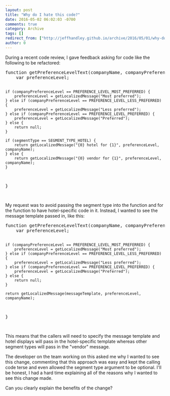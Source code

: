 ```yaml
---
layout: post
title: "Why do I hate this code?"
date: 2016-05-02 06:02:03 -0700
comments: true
category: Archive
tags: []
redirect_from: ["http://jeffhandley.github.io/archive/2016/05/01/why-do-i-hate-this-code.aspx"]
author: 0
---
```

<!-- more -->
<p>
During a recent code review, I gave feedback asking for code like the following to be refactored:
</p>
<pre class="javascriptcode">
function getPreferenceLevelText(companyName, companyPreferenceLevel, segmentType) {
    var preferenceLevel;

    if (companyPreferenceLevel == PREFERENCE_LEVEL_MOST_PREFERRED) {
        preferenceLevel = getLocalizedMessage("Most preferred");
    } else if (companyPreferenceLevel == PREFERENCE_LEVEL_LESS_PREFERRED) {
        preferenceLevel = getLocalizedMessage("Less preferred");
    } else if (companyPreferenceLevel == PREFERENCE_LEVEL_PREFERRED) {
        preferenceLevel = getLocalizedMessage("Preferred");
    } else {
        return null;
    }

    if (segmentType == SEGMENT_TYPE_HOTEL) {
        return getLocalizedMessage("{0} hotel for {1}", preferenceLevel, companyName);
    } else {
        return getLocalizedMessage("{0} vendor for {1}", preferenceLevel, companyName);
    }
}

</pre>
<p>
My request was to avoid passing the segment type into the function and for the function to have hotel-specific code in it.  Instead, I wanted to see the message template passed in, like this:
</p>
<pre class="javascriptcode">
function getPreferenceLevelText(companyName, companyPreferenceLevel, messageTemplate) {
    var preferenceLevel;

    if (companyPreferenceLevel == PREFERENCE_LEVEL_MOST_PREFERRED) {
        preferenceLevel = getLocalizedMessage("Most preferred");
    } else if (companyPreferenceLevel == PREFERENCE_LEVEL_LESS_PREFERRED) {
        preferenceLevel = getLocalizedMessage("Less preferred");
    } else if (companyPreferenceLevel == PREFERENCE_LEVEL_PREFERRED) {
        preferenceLevel = getLocalizedMessage("Preferred");
    } else {
        return null;
    }

    return getLocalizedMessage(messageTemplate, preferenceLevel, companyName);
}

</pre>
<p>
This means that the callers will need to specify the message template and hotel displays will pass in the hotel-specific template whereas other segment types will pass in the "vendor" message.
</p>
<p>
The developer on the team working on this asked me why I wanted to see this change, commenting that this approach was easy and kept the calling code terse and even allowed the segment type argument to be optional.  I'll be honest, I had a hard time explaining all of the reasons why I wanted to see this change made.
</p>
<p>
Can you clearly explain the benefits of the change?
</p>



